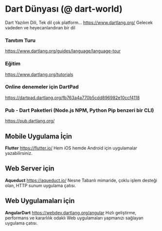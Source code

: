 # Dart Dünyası (@ dart-world)
Dart Yazılım Dili, Tek dil çok platform... https://www.dartlang.org/
Gelecek vadeden ve heyecanlandıran bir dil

### Tanıtım Turu
https://www.dartlang.org/guides/language/language-tour
### Eğitim
https://www.dartlang.org/tutorials
### Online denemeler için DartPad
https://dartpad.dartlang.org/fb763a4a770b5cdd896982e10ccf4118
### Pub - Dart Paketleri (Node.js NPM, Python Pip benzeri bir CLI)
https://pub.dartlang.org/

## Mobile Uygulama İçin
**Flutter** https://flutter.io/
Hem iOS hemde Android için uygulamalar yazabilirsiniz.

## Web Server için
**Aqueduct** https://aqueduct.io/
Nesne Tabanlı mimaride, çoklu işlem desteği olan, HTTP sunum uygulama çatısı.

## Web Uygulamaları için
**AngularDart** https://webdev.dartlang.org/angular
Hızlı geliştirme, performans ve kararlılık odaklı Web uygulamaları yapmanızı sağlayan uygulama çatısı.
